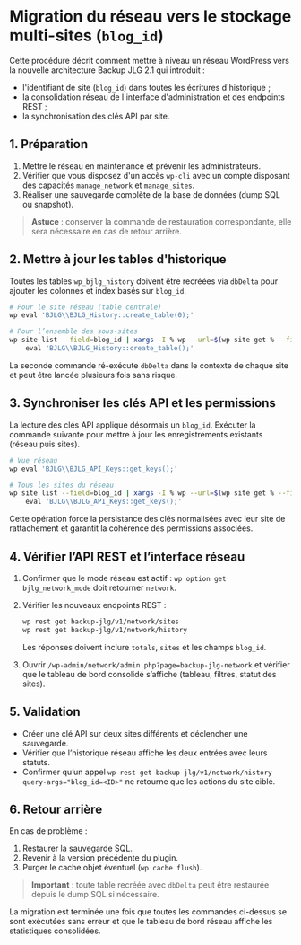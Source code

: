 # Migration du réseau vers le stockage multi-sites (`blog_id`)

Cette procédure décrit comment mettre à niveau un réseau WordPress vers la nouvelle
architecture Backup JLG 2.1 qui introduit :

- l'identifiant de site (`blog_id`) dans toutes les écritures d'historique ;
- la consolidation réseau de l'interface d'administration et des endpoints REST ;
- la synchronisation des clés API par site.

## 1. Préparation

1. Mettre le réseau en maintenance et prévenir les administrateurs.
2. Vérifier que vous disposez d'un accès `wp-cli` avec un compte disposant des
   capacités `manage_network` et `manage_sites`.
3. Réaliser une sauvegarde complète de la base de données (dump SQL ou snapshot).

> **Astuce** : conserver la commande de restauration correspondante, elle sera
> nécessaire en cas de retour arrière.

## 2. Mettre à jour les tables d'historique

Toutes les tables `wp_bjlg_history` doivent être recréées via `dbDelta` pour
ajouter les colonnes et index basés sur `blog_id`.

```bash
# Pour le site réseau (table centrale)
wp eval 'BJLG\\BJLG_History::create_table(0);'

# Pour l’ensemble des sous-sites
wp site list --field=blog_id | xargs -I % wp --url=$(wp site get % --field=url) \
    eval 'BJLG\\BJLG_History::create_table();'
```

La seconde commande ré-exécute `dbDelta` dans le contexte de chaque site et
peut être lancée plusieurs fois sans risque.

## 3. Synchroniser les clés API et les permissions

La lecture des clés API applique désormais un `blog_id`. Exécuter la commande
suivante pour mettre à jour les enregistrements existants (réseau puis sites).

```bash
# Vue réseau
wp eval 'BJLG\\BJLG_API_Keys::get_keys();'

# Tous les sites du réseau
wp site list --field=blog_id | xargs -I % wp --url=$(wp site get % --field=url) \
    eval 'BJLG\\BJLG_API_Keys::get_keys();'
```

Cette opération force la persistance des clés normalisées avec leur site de
rattachement et garantit la cohérence des permissions associées.

## 4. Vérifier l’API REST et l’interface réseau

1. Confirmer que le mode réseau est actif : `wp option get bjlg_network_mode` doit
   retourner `network`.
2. Vérifier les nouveaux endpoints REST :

   ```bash
   wp rest get backup-jlg/v1/network/sites
   wp rest get backup-jlg/v1/network/history
   ```

   Les réponses doivent inclure `totals`, `sites` et les champs `blog_id`.

3. Ouvrir `/wp-admin/network/admin.php?page=backup-jlg-network` et vérifier que
   le tableau de bord consolidé s’affiche (tableau, filtres, statut des sites).

## 5. Validation

- Créer une clé API sur deux sites différents et déclencher une sauvegarde.
- Vérifier que l’historique réseau affiche les deux entrées avec leurs statuts.
- Confirmer qu’un appel `wp rest get backup-jlg/v1/network/history --query-args="blog_id=<ID>"`
  ne retourne que les actions du site ciblé.

## 6. Retour arrière

En cas de problème :

1. Restaurer la sauvegarde SQL.
2. Revenir à la version précédente du plugin.
3. Purger le cache objet éventuel (`wp cache flush`).

> **Important** : toute table recréée avec `dbDelta` peut être restaurée depuis
> le dump SQL si nécessaire.

La migration est terminée une fois que toutes les commandes ci-dessus se sont
exécutées sans erreur et que le tableau de bord réseau affiche les statistiques
consolidées.
